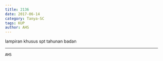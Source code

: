 ```yaml
---
title: 2136
date: 2017-06-14
category: Tanya-SC
tags: KUP
author: AHS
---
```


lampiran khusus spt tahunan badan

---



`AHS`
